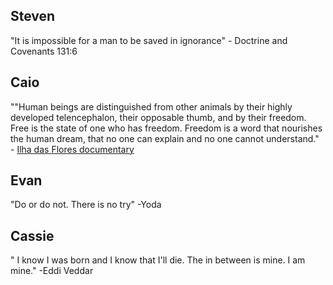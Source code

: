 ## Steven
"It is impossible for a man to be saved in ignorance" - Doctrine and Covenants 131:6 

## Caio
""Human beings are distinguished from other animals by their highly developed telencephalon, their opposable thumb, and by their freedom. Free is the state of one who has freedom. Freedom is a word that nourishes the human dream, that no one can explain and no one cannot understand." - [Ilha das Flores documentary](https://www.youtube.com/watch?v=jO8xT5q4ahE)

## Evan
"Do or do not. There is no try" -Yoda
## Cassie 
" I know I was born and I know that I'll die. The in between is mine. I am mine." -Eddi Veddar

